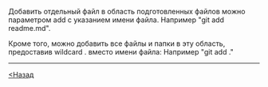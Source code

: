 Добавить отдельный файл в область подготовленных файлов можно параметром add с указанием имени файла. Например "git add readme.md".  

Кроме того, можно добавить все файлы и папки в эту область, предоставив wildcard . вместо имени файла: Например "git add ."

---

[<Назад](/readme.md)